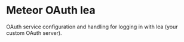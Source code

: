 # Meteor OAuth lea

OAuth service configuration and handling for logging in with lea (your custom OAuth server).
